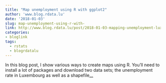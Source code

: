 ```yaml
---
title: "Map unemployment using R with ggplot2"
author: 'www.blog.rdata.lu'
date: '2018-01-03'
slug: map-unemployment-using-r-with-
link: http://www.blog.rdata.lu/post/2018-01-03-mapping-unemployment-luxembourg/
categories:
- bloglink
tags:
  - rstats
  - blogrdatalu
---
```


In this blog post, I show various ways to create maps using R. You’ll need to install a lot of packages and download two data sets; the unemployment rate in Luxembourg as well as a shapefile[... <i class="fas fa-external-link-alt"></i>](http://www.blog.rdata.lu/post/2018-01-03-mapping-unemployment-luxembourg/)

